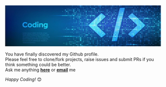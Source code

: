 ![](https://github.com/nguyentruonglau/images/blob/main/images/github-background.jpg)

You have finally discovered my Github profile. <br>
Please feel free to clone/fork projects, raise issues and submit PRs if you think something could be better. <br>
Ask me anything <a href="https://www.facebook.com/ttruongllau"><b>here</b></a> or <a href="ttruongllau@gmail.com"><b>email</b></a> me

<i>Happy Coding!</i> 😊
